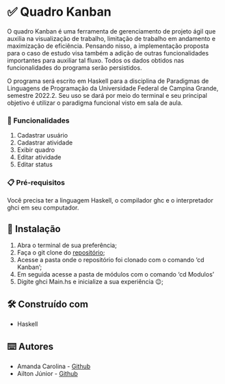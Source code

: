 # ✅ Quadro Kanban 

O quadro Kanban é uma ferramenta de gerenciamento de projeto ágil que auxilia na visualização de trabalho, limitação de trabalho em andamento e maximização de eficiência. Pensando nisso, a implementação proposta para o caso de estudo visa também a adição de outras funcionalidades importantes para auxiliar tal fluxo. Todos os dados obtidos nas funcionalidades do programa serão persistidos.

O programa será escrito em Haskell para a disciplina de Paradigmas de Linguagens de Programação da Universidade Federal de Campina Grande, semestre 2022.2. Seu uso se dará por meio do terminal e seu principal objetivo é utilizar o paradigma funcional visto em sala de aula.

### 🔧 Funcionalidades

1. Cadastrar usuário
2. Cadastrar atividade
3. Exibir quadro
4. Editar atividade
5. Editar status


### 📋 Pré-requisitos

Você precisa ter a linguagem Haskell, o compilador ghc e o interpretador ghci em seu computador.

## 🔧 Instalação

1. Abra o terminal de sua preferência;
2. Faça o git clone do [repositório](https://github.com/amandacls/Kanban/);
3. Acesse a pasta onde o repositório foi clonado com o comando ‘cd Kanban’;
4. Em seguida acesse a pasta de módulos com o comando ‘cd Modulos’
5. Digite ghci Main.hs e inicialize a sua experiência 😉;

## 🛠️ Construído com

* Haskell

## ⌨️ Autores

* Amanda Carolina - [Github](https://github.com/amandacls)
* Ailton Júnior - [Github](https://github.com/ailtonjaj)
